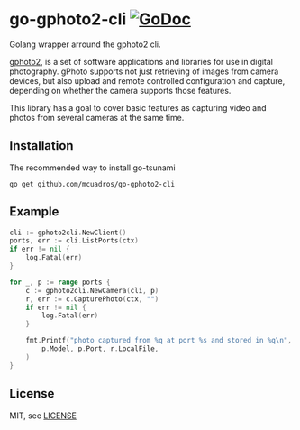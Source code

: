 # go-gphoto2-cli [![GoDoc](http://godoc.org/github.com/mcuadros/go-gphoto2-cli?status.svg)](http://godoc.org/github.com/mcuadros/go-gphoto2-cli)

Golang wrapper arround the gphoto2 cli.

[gphoto2](http://www.gphoto.org/), is a set of software applications and libraries
for use in digital photography. gPhoto supports not just retrieving of images from
camera devices, but also upload and remote controlled configuration and capture,
depending on whether the camera supports those features.

This library has a goal to cover basic features as capturing video and photos from
several cameras at the same time.

## Installation

The recommended way to install go-tsunami

```
go get github.com/mcuadros/go-gphoto2-cli
```

## Example

```go
cli := gphoto2cli.NewClient()
ports, err := cli.ListPorts(ctx)
if err != nil {
	log.Fatal(err)
}

for _, p := range ports {
	c := gphoto2cli.NewCamera(cli, p)
	r, err := c.CapturePhoto(ctx, "")
	if err != nil {
		log.Fatal(err)
	}

	fmt.Printf("photo captured from %q at port %s and stored in %q\n",
		p.Model, p.Port, r.LocalFile,
	)
}
```

## License

MIT, see [LICENSE](LICENSE)
